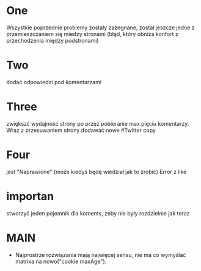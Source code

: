 # One
Wszystkie poprzednie problemy zostały zażegnane, został jeszcze jedne z przemieszczaniem się miedzy stronami (błąd, który obniża konfort z przechodzenia między podstronami)
# Two 
dodać odpowiedzi pod komentarzami 
# Three 
zwiększć wydajność strony po przez pobieranie max pięciu komentarzy. Wraz z przesuwaniem strony dodawać nowe #Twitter copy

# Four 
jest "Naprawione" (może kiedyś będę wiedział jak to zrobić)
Error z like
# importan 
stworzyć jeden pojemnik dla koments, żeby nie były rozdzielnie jak teraz 

# MAIN 
 - Najprostrze rozwiązania mają najwięcej sensu, nie ma co wymyślać matrixa na nowo("cookie maxAge").